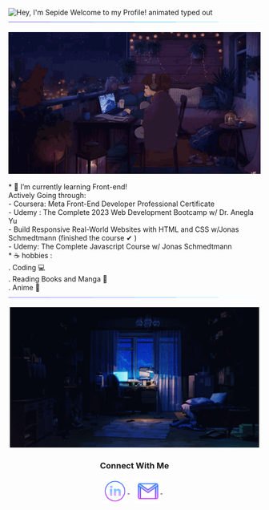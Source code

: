 <img src="https://readme-typing-svg.demolab.com?font=Operator+Mono&size=37&duration=2800&pause=2000&color=FAFAFA&center=true&vCenter=true&width=940&height=50&lines=Hey%2C+I'm+Sepide+Welcome+to+my+Profile!" align="middle" alt="Hey, I'm Sepide Welcome to my Profile! animated typed out">
<img src="assests/borderseperator.gif">
<p align="center"> 
  <img src="assests/lofi.gif" alt="Lofi Nightlight scene" /> 
</p>
* 🌳 I’m currently learning Front-end! <br> 
Actively Going through:<br>
  - Coursera: Meta Front-End Developer Professional Certificate<br>
  - Udemy : The Complete 2023 Web Development Bootcamp w/ Dr. Anegla Yu<br>
  - Build Responsive Real-World Websites with HTML and CSS w/Jonas Schmedtmann (finished the course ✔ ) <br>
  - Udemy: The Complete Javascript Course w/ Jonas Schmedtmann  <br>
* ☕ hobbies : <br>
      . Coding 💻 <br>
      . Reading Books and Manga 📖 <br>
      . Anime 🌠 <br>

<img src="assests/borderseperator.gif">


<p align="center"> 
  <img src="assests/room-lo-fi.gif" alt="Lofi Nightlight scene" /> 
</p>
  <h3 align="center">Connect With Me</h3>
<p align="center">
  <a href="https://www.linkedin.com/in/sepide-rezayi-ba0a4b167/" target="_blank">
    <img align="center" alt="linkedin logo" height="50" width="50" src="assests/linkedinlogo.png"/>
  </a> &nbsp;&nbsp;

  <a href="mailto:sepide.rezayi9696@gmail.com" target="_blank">
    <img align="center" alt="gmail logo" height="50" width="50" src="assests/gmailogo.png" />
  </a> &nbsp;&nbsp;
